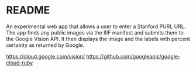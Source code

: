 # README

An experimental web app that allows a user to enter a Stanford PURL URL.  The app finds any
public images via the IIIF manifest and submits them to the Google Vision API.  It then displays
the image and the labels with percent certainty as returned by Google.

https://cloud.google.com/vision/
https://github.com/googleapis/google-cloud-ruby
